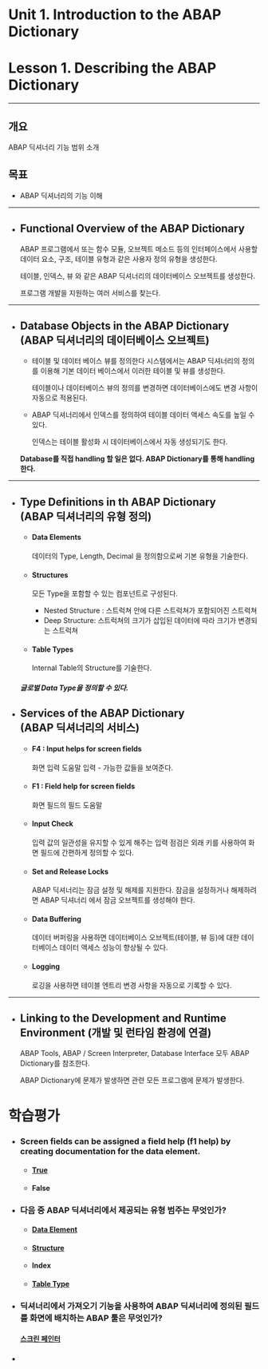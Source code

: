 # Unit 1. Introduction to the ABAP Dictionary



# Lesson 1. Describing the ABAP Dictionary

****

## 개요

ABAP 딕셔너리 기능 범위 소개

## 목표

* ABAP 딕셔너리의 기능 이해

****



* ## Functional Overview of the ABAP Dictionary

  ABAP 프로그램에서 또는 함수 모듈, 오브젝트 메소드 등의 인터페이스에서 사용할 데이터 요소, 구조, 테이블 유형과 같은 사용자 정의 유형을 생성한다.

  테이블, 인덱스, 뷰 와 같은 ABAP 딕셔너리의 데이터베이스 오브젝트를 생성한다.

  프로그램 개발을 지원하는 여러 서비스를 찾는다.



****



* ## Database Objects in the ABAP Dictionary<br>(ABAP 딕셔너리의 데이터베이스 오브젝트)

  * 테이블 및 데이터 베이스 뷰를 정의한다 시스템에서는 ABAP 딕셔너리의 정의를 이용해 기본 데이터 베이스에서 이러한 테이블 및 뷰를 생성한다.

    테이블이나 데이터베이스 뷰의 정의를 변경하면 데이터베이스에도 변경 사항이 자동으로 적용된다.

  * ABAP 딕셔너리에서 인덱스를 정의하여 테이블 데이터 액세스 속도를 높일 수 있다.

    인덱스는 테이블 활성화 시 데이터베이스에서 자동 생성되기도 한다.

  **Database를 직접 handling 할 일은 없다. ABAP Dictionary를 통해 handling 한다.**



****



* ## Type Definitions in th ABAP Dictionary<br>(ABAP 딕셔너리의 유형 정의)

  * #### Data Elements

    데이터의 Type, Length, Decimal 을 정의함으로써 기본 유형을 기술한다.

  * #### Structures 

    모든 Type을 포함할 수 있는 컴포넌트로 구성된다.

    * Nested Structure : 스트럭쳐 안에 다른 스트럭쳐가 포함되어진 스트럭쳐
    * Deep Structure: 스트럭쳐의 크기가 삽입된 데이터에 따라 크기가 변경되는 스트럭쳐

  * #### Table Types

    Internal Table의 Structure를 기술한다.

  ##### 글로벌 Data Type을 정의할 수 있다.

  

* ## Services of the ABAP Dictionary<br>(ABAP 딕셔너리의 서비스)

  * #### F4 : Input helps for screen fields 

    화면 입력 도움말 입력 - 가능한 값들을 보여준다.

  * #### F1 : Field help for screen fields 

    화면 필드의 필드 도움말

  * #### Input Check

    입력 값의 일관성을 유지할 수 있게 해주는 입력 점검은 외래 키를 사용하여 화면 필드에 간편하게 정의할 수 있다.

  * #### Set and Release Locks

    ABAP 딕셔너리는 잠금 설정 및 해제를 지원한다. 잠금을 설정하거나 해제하려면 ABAP 딕셔너리 에서 잠금 오브젝트를 생성해야 한다.

  * #### Data Buffering

    데이터 버퍼링을 사용하면 데이터베이스 오브젝트(테이블, 뷰 등)에 대한 데이터베이스 데이터 액세스 성능이 향상될 수 있다.

  * #### Logging

    로깅을 사용하면 테이블 엔트리 변경 사항을 자동으로 기록할 수 있다.

  

****



* ## Linking to the Development and Runtime Environment (개발 및 런타임 환경에 연결)

  ABAP Tools, ABAP / Screen Interpreter, Database Interface 모두 ABAP Dictionary를 참조한다.

  ABAP Dictionary에 문제가 발생하면 관련 모든 프로그램에 문제가 발생한다.  







# 학습평가

* ### Screen fields can be assigned a field help (f1 help) by creating documentation for the data element.

  * #### <u>True</u>

  * **False**





* ### 다음 중 ABAP 딕셔너리에서 제공되는 유형 범주는 무엇인가?

  * #### <u>Data Element</u>

  * #### <u>Structure</u>

  * **Index**

  * #### <u>Table Type</u>



* ### 딕셔너리에서 가져오기 기능을 사용하여 ABAP 딕셔너리에 정의된 필드를 화면에 배치하는 ABAP 툴은 무엇인가?

  #### <u>스크린 페인터</u>

* ### 

  